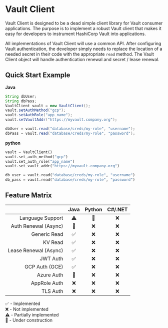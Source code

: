 # Vault Client

Vault Client is designed to be a dead simple client library for Vault consumer 
applications. The purpose is to implement a robust Vault client that makes it 
easy for developers to instrument HashiCorp Vault into applications.

All implementations of Vault Client will use a common API. After configuring 
Vault authentication, the developer simply needs to replace the location of a 
needed secret in their code with the appropriate `read` method. The Vault 
Client object will handle authentication renewal and secret / lease renewal.

## Quick Start Example

**Java**

```java
String dbUser;
String dbPass;
VaultClient vault = new VaultClient();
vault.setAuthMethod("gcp");
vault.setAuthRole("app_name");
vault.setVaultAddr("https://myvault.company.org");

dbUser = vault.read("database/creds/my-role", "username");
dbPass = vault.read("database/creds/my-role", "password");
```

**python**

```python
vault = VaultClient()
vault.set_auth_method("gcp")
vault.set_auth_role("app_name")
vault.set_vault_addr("https://myvault.company.org")

db_user = vault.read("database/creds/my-role", "username")
db_pass = vault.read("database/creds/my-role", "password")
```

## Feature Matrix

|                       | Java | Python | C#/.NET |
|----------------------:|:----:|:------:|:-------:|
| Language Support      | ⚠️   | 🚧     | ❌       |
| Auth Renewal (Async)  | 🚧   | ❌     | ❌       |
| Generic Read          | ✅   | ❌     | ❌       |
| KV Read               | ✅   | ❌     | ❌       |
| Lease Renewal (Async) | ✅   | ❌     | ❌       |
| JWT Auth              | ✅   | ❌     | ❌       |
| GCP Auth (GCE)        | ✅   | ❌     | ❌       |
| Azure Auth            | 🚧   | ❌     | ❌       |
| AppRole Auth          | ❌   | ❌     | ❌       |
| TLS Auth              | ❌   | ❌     | ❌       |

✅ - Implemented  
❌ - Not implemented  
⚠️ - Partially implemented  
🚧 - Under construction  


